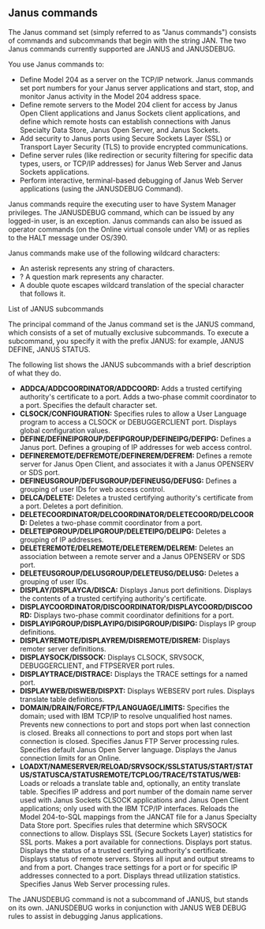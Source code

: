 ## Janus commands

The Janus command set (simply referred to as "Janus commands") consists of commands and subcommands that begin with the string JAN. The two Janus commands currently supported are JANUS and JANUSDEBUG.

You use Janus commands to:
* Define Model 204 as a server on the TCP/IP network. Janus commands set port numbers for your Janus server applications and start, stop, and monitor Janus activity in the Model 204 address space.
* Define remote servers to the Model 204 client for access by Janus Open Client applications and Janus Sockets client applications, and define which remote hosts can establish connections with Janus Specialty Data Store, Janus Open Server, and Janus Sockets.
* Add security to Janus ports using Secure Sockets Layer (SSL) or Transport Layer Security (TLS) to provide encrypted communications.
* Define server rules (like redirection or security filtering for specific data types, users, or TCP/IP addresses) for Janus Web Server and Janus Sockets applications.
* Perform interactive, terminal-based debugging of Janus Web Server applications (using the JANUSDEBUG Command).

Janus commands require the executing user to have System Manager privileges. The JANUSDEBUG command, which can be issued by any logged-in user, is an exception. Janus commands can also be issued as operator commands (on the Online virtual console under VM) or as replies to the HALT message under OS/390.

Janus commands make use of the following wildcard characters:
* An asterisk represents any string of characters.
* ? A question mark represents any character.
* A double quote escapes wildcard translation of the special character that follows it.

List of JANUS subcommands

The principal command of the Janus command set is the JANUS command, which consists of a set of mutually exclusive subcommands. To execute a subcommand, you specify it with the prefix JANUS: for example, JANUS DEFINE, JANUS STATUS.

The following list shows the JANUS subcommands with a brief description of what they do.

* **ADDCA/ADDCOORDINATOR/ADDCOORD:** Adds a trusted certifying authority's certificate to a port. Adds a two-phase commit coordinator to a port. Specifies the default character set.
* **CLSOCK/CONFIGURATION:** Specifies rules to allow a User Language program to access a CLSOCK or DEBUGGERCLIENT port. Displays global configuration values.
* **DEFINE/DEFINEIPGROUP/DEFIPGROUP/DEFINEIPG/DEFIPG:** Defines a Janus port. Defines a grouping of IP addresses for web access control.
* **DEFINEREMOTE/DEFREMOTE/DEFINEREM/DEFREM:** Defines a remote server for Janus Open Client, and associates it with a Janus OPENSERV or SDS port.
* **DEFINEUSGROUP/DEFUSGROUP/DEFINEUSG/DEFUSG:** Defines a grouping of user IDs for web access control.
* **DELCA/DELETE:** Deletes a trusted certifying authority's certificate from a port. Deletes a port definition.
* **DELETECOORDINATOR/DELCOORDINATOR/DELETECOORD/DELCOORD:** Deletes a two-phase commit coordinator from a port.
* **DELETEIPGROUP/DELIPGROUP/DELETEIPG/DELIPG:** Deletes a grouping of IP addresses.
* **DELETEREMOTE/DELREMOTE/DELETEREM/DELREM:** Deletes an association between a remote server and a Janus OPENSERV or SDS port.
* **DELETEUSGROUP/DELUSGROUP/DELETEUSG/DELUSG:** Deletes a grouping of user IDs.
* **DISPLAY/DISPLAYCA/DISCA:** Displays Janus port definitions. Displays the contents of a trusted certifying authority's certificate.
* **DISPLAYCOORDINATOR/DISCOORDINATOR/DISPLAYCOORD/DISCOORD:** Displays two-phase commit coordinator definitions for a port.
* **DISPLAYIPGROUP/DISPLAYIPG/DISIPGROUP/DISIPG:** Displays IP group definitions.
* **DISPLAYREMOTE/DISPLAYREM/DISREMOTE/DISREM:** Displays remoter server definitions.
* **DISPLAYSOCK/DISSOCK:** Displays CLSOCK, SRVSOCK, DEBUGGERCLIENT, and FTPSERVER port rules.
* **DISPLAYTRACE/DISTRACE:** Displays the TRACE settings for a named port.
* **DISPLAYWEB/DISWEB/DISPXT:** Displays WEBSERV port rules. Displays translate table definitions.
* **DOMAIN/DRAIN/FORCE/FTP/LANGUAGE/LIMITS:** Specifies the domain; used with IBM TCP/IP to resolve unqualified host names. Prevents new connections to port and stops port when last connection is closed. Breaks all connections to port and stops port when last connection is closed. Specifies Janus FTP Server processing rules. Specifies default Janus Open Server language. Displays the Janus connection limits for an Online.
* **LOADXT/NAMESERVER/RELOAD/SRVSOCK/SSLSTATUS/START/STATUS/STATUSCA/STATUSREMOTE/TCPLOG/TRACE/TSTATUS/WEB:** Loads or reloads a translate table and, optionally, an entity translate table. Specifies IP address and port number of the domain name server used with Janus Sockets CLSOCK applications and Janus Open Client applications; only used with the IBM TCP/IP interfaces. Reloads the Model 204-to-SQL mappings from the JANCAT file for a Janus Specialty Data Store port. Specifies rules that determine which SRVSOCK connections to allow. Displays SSL (Secure Sockets Layer) statistics for SSL ports. Makes a port available for connections. Displays port status. Displays the status of a trusted certifying authority's certificate. Displays status of remote servers. Stores all input and output streams to and from a port. Changes trace settings for a port or for specific IP addresses connected to a port. Displays thread utilization statistics. Specifies Janus Web Server processing rules.

The JANUSDEBUG command is not a subcommand of JANUS, but stands on its own. JANUSDEBUG works in conjunction with JANUS WEB DEBUG rules to assist in debugging Janus applications.
